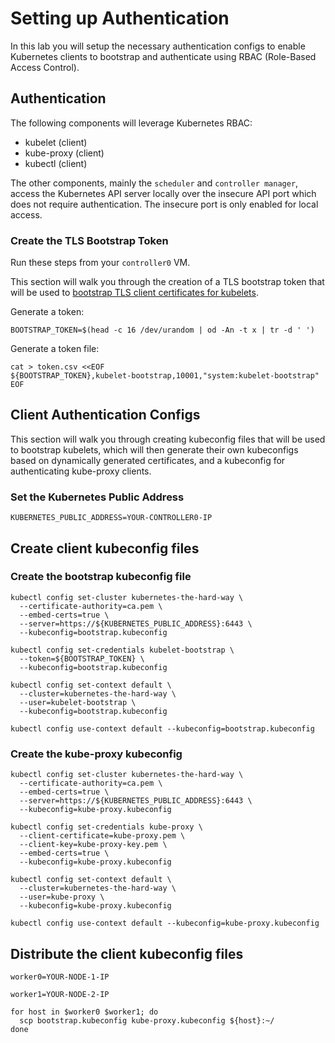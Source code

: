 # Setting up Authentication

In this lab you will setup the necessary authentication configs to enable Kubernetes clients to bootstrap and authenticate using RBAC (Role-Based Access Control).

## Authentication

The following components will leverage Kubernetes RBAC:

* kubelet (client)
* kube-proxy (client)
* kubectl (client)

The other components, mainly the `scheduler` and `controller manager`, access the Kubernetes API server locally over the insecure API port which does not require authentication. The insecure port is only enabled for local access.

### Create the TLS Bootstrap Token

Run these steps from your `controller0` VM.

This section will walk you through the creation of a TLS bootstrap token that will be used to [bootstrap TLS client certificates for kubelets](https://kubernetes.io/docs/admin/kubelet-tls-bootstrapping/).

Generate a token:

```
BOOTSTRAP_TOKEN=$(head -c 16 /dev/urandom | od -An -t x | tr -d ' ')
```

Generate a token file:

```
cat > token.csv <<EOF
${BOOTSTRAP_TOKEN},kubelet-bootstrap,10001,"system:kubelet-bootstrap"
EOF
```

## Client Authentication Configs

This section will walk you through creating kubeconfig files that will be used to bootstrap kubelets, which will then generate their own kubeconfigs based on dynamically generated certificates, and a kubeconfig for authenticating kube-proxy clients.

### Set the Kubernetes Public Address

```
KUBERNETES_PUBLIC_ADDRESS=YOUR-CONTROLLER0-IP
```

## Create client kubeconfig files

### Create the bootstrap kubeconfig file

```
kubectl config set-cluster kubernetes-the-hard-way \
  --certificate-authority=ca.pem \
  --embed-certs=true \
  --server=https://${KUBERNETES_PUBLIC_ADDRESS}:6443 \
  --kubeconfig=bootstrap.kubeconfig
```

```
kubectl config set-credentials kubelet-bootstrap \
  --token=${BOOTSTRAP_TOKEN} \
  --kubeconfig=bootstrap.kubeconfig
```

```
kubectl config set-context default \
  --cluster=kubernetes-the-hard-way \
  --user=kubelet-bootstrap \
  --kubeconfig=bootstrap.kubeconfig
```

```
kubectl config use-context default --kubeconfig=bootstrap.kubeconfig
```

### Create the kube-proxy kubeconfig


```
kubectl config set-cluster kubernetes-the-hard-way \
  --certificate-authority=ca.pem \
  --embed-certs=true \
  --server=https://${KUBERNETES_PUBLIC_ADDRESS}:6443 \
  --kubeconfig=kube-proxy.kubeconfig
```

```
kubectl config set-credentials kube-proxy \
  --client-certificate=kube-proxy.pem \
  --client-key=kube-proxy-key.pem \
  --embed-certs=true \
  --kubeconfig=kube-proxy.kubeconfig
```

```
kubectl config set-context default \
  --cluster=kubernetes-the-hard-way \
  --user=kube-proxy \
  --kubeconfig=kube-proxy.kubeconfig
```

```
kubectl config use-context default --kubeconfig=kube-proxy.kubeconfig
```

## Distribute the client kubeconfig files

```
worker0=YOUR-NODE-1-IP

worker1=YOUR-NODE-2-IP

for host in $worker0 $worker1; do
  scp bootstrap.kubeconfig kube-proxy.kubeconfig ${host}:~/
done
```